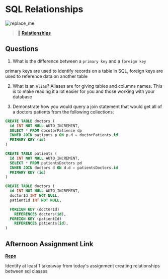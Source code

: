 # SQL Relationships

![replace_me](https://codeworks.blob.core.windows.net/public/assets/img/illustrations/placeholder.svg)

> **📖 [Relationships](https://codeworksacademy.com/fs-student-guide/resources/wk11/02-MySQL-Relationships)**

## Questions

1. What is the difference between a `primary key` and a `foreign key`

primary keys are used to identify records on a table in SQL, foreign keys are used to reference data on another table

2. What is an `Alias`?
   Aliases are for giving tables and columns names. This is to make reading it a lot easier for you and those working with your database

3. Demonstrate how you would query a join statement that would get all of a doctors patients from the following collections:

```SQL
CREATE TABLE doctors (
  id INT NOT NULL AUTO_INCREMENT,
  SELECT * FROM docotorPatience dp
  INNER JOIN patients p ON p.d = doctorPatients.id
  PRIMARY KEY (id)
)

CREATE TABLE patients (
  id INT NOT NULL AUTO_INCREMENT,
  SELECT * FROM patientsDoctors pd
  INNER JOIN doctors d ON d.d = patientsDoctors.id
  PRIMARY KEY (id)
)

CREATE TABLE doctors (
  id INT NOT NULL AUTO_INCREMENT,
  doctorId INT NOT NULL,
  patientId INT NOT NULL,

  FOREIGN KEY (doctorId)
    REFERENCES doctors(id),
  FOREIGN KEY (patientId)
    REFERENCES patients(id),
)

```

## Afternoon Assignment Link

**[Repo](https://github.com/AustinDye/SheSharpWeek2)**

Identify at least 1 takeaway from today's assignment
creating relationships between sql classes
